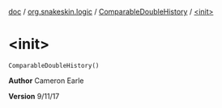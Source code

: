 [doc](../../index.md) / [org.snakeskin.logic](../index.md) / [ComparableDoubleHistory](index.md) / [&lt;init&gt;](./-init-.md)

# &lt;init&gt;

`ComparableDoubleHistory()`

**Author**
Cameron Earle

**Version**
9/11/17


